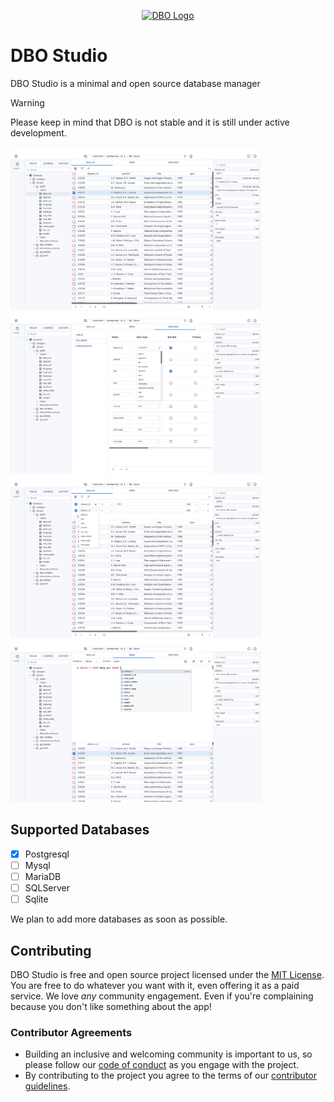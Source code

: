 <p align="center">
  <a href="https://github.com/dbo-studio/dbo" target="_blank">
    <img src="https://raw.githubusercontent.com/dbo-studio/dbo/dev/docs/img/logo.svg" width="100" alt="DBO Logo">
  </a>
</p>

# DBO Studio

DBO Studio is a minimal and open source database manager

> [!WARNING]
> Please keep in mind that DBO is not stable and it is still under active development.

<a href="https://raw.githubusercontent.com/dbo-studio/dbo/dev/docs/img/table_view.png">
    <img alt="table view" src="https://raw.githubusercontent.com/dbo-studio/dbo/dev/docs/img/table_view.png" width="400"/>
</a>
<a href="https://raw.githubusercontent.com/dbo-studio/dbo/dev/docs/img/db_design.png">
    <img alt="table view" src="https://raw.githubusercontent.com/dbo-studio/dbo/dev/docs/img/db_design.png" width="400"/>
</a>
<a href="https://raw.githubusercontent.com/dbo-studio/dbo/dev/docs/img/query_builder.png">
    <img alt="table view" src="https://raw.githubusercontent.com/dbo-studio/dbo/dev/docs/img/query_builder.png" width="400"/>
</a>
<a href="https://raw.githubusercontent.com/dbo-studio/dbo/dev/docs/img/query_tab.png">
    <img alt="table view" src="https://raw.githubusercontent.com/dbo-studio/dbo/dev/docs/img/query_tab.png" width="400"/>
</a>

## Supported Databases
- [x] Postgresql
- [ ] Mysql
- [ ] MariaDB
- [ ] SQLServer
- [ ] Sqlite

We plan to add more databases as soon as possible.

## Contributing

DBO Studio is free and open source project licensed under the [MIT License](LICENSE.md).
You are free to do whatever you want with it, even offering it as a paid service.
We love _any_ community engagement. Even if you're complaining because you don't like something about the app!

### Contributor Agreements

- Building an inclusive and welcoming community is important to us, so please follow
  our [code of conduct](code_of_conduct.md) as you engage with the project.
- By contributing to the project you agree to the terms of our [contributor guidelines](CONTRIBUTING.md).
